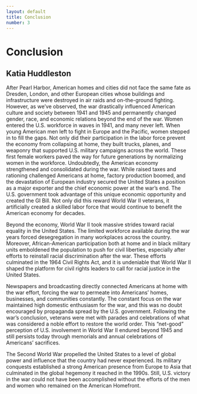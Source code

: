 ```yaml
---
layout: default
title: Conclusion
number: 3
---
```


# Conclusion
## Katia Huddleston

After Pearl Harbor, American homes and cities did not face the same fate as Dresden, London, and other European cities whose buildings and infrastructure were destroyed in air raids and on-the-ground fighting. However, as we’ve observed, the war drastically influenced American culture and society between 1941 and 1945 and permanently changed gender, race, and economic relations beyond the end of the war.
Women entered the U.S. workforce in waves in 1941, and many never left. When young American men left to fight in Europe and the Pacific, women stepped in to fill the gaps. Not only did their participation in the labor force prevent the economy from collapsing at home, they built trucks, planes, and weaponry that supported U.S. military campaigns across the world. These first female workers paved the way for future generations by normalizing women in the workforce.
Undoubtedly, the American economy strengthened and consolidated during the war. While raised taxes and rationing challenged Americans at home, factory production boomed, and the devastation of European industry secured the United States a position as a major exporter and the chief economic power at the war’s end. The U.S. government took advantage of this unique economic opportunity and created the GI Bill. Not only did this reward World War II veterans, it artificially created a skilled labor force that would continue to benefit the American economy for decades.

Beyond the economy, World War II took massive strides toward racial equality in the United States. The limited workforce available during the war years forced desegregation in many workplaces across the country. Moreover, African-American participation both at home and in black military units emboldened the population to push for civil liberties, especially after efforts to reinstall racial discrimination after the war. These efforts culminated in the 1964 Civil Rights Act, and it is undeniable that World War II shaped the platform for civil rights leaders to call for racial justice in the United States.

Newspapers and broadcasting directly connected Americans at home with the war effort, forcing the war to permeate into Americans’ homes, businesses, and communities constantly. The constant focus on the war maintained high domestic enthusiasm for the war, and this was no doubt encouraged by propaganda spread by the U.S. government. Following the war’s conclusion, veterans were met with parades and celebrations of what was considered a noble effort to restore the world order. This “net-good” perception of U.S. involvement in World War II endured beyond 1945 and still persists today through memorials and annual celebrations of Americans’ sacrifices.

The Second World War propelled the United States to a level of global power and influence that the country had never experienced. Its military conquests established a strong American presence from Europe to Asia that culminated in the global hegemony it reached in the 1990s. Still, U.S. victory in the war could not have been accomplished without the efforts of the men and women who remained on the American Homefront.
